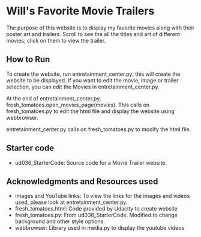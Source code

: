 # Will's Favorite Movie Trailers
The purpose of this website is to display my favorite movies along with their poster art and trailers.
Scroll to see the all the titles and art of different movies; click on them to view the trailer.

## How to Run
To create the website, run entretainment_center.py; this will create the website to be displayed.
If you want to edit the movie, image or trailer selection, you can edit the Movies in entretainment_center.py.

At the end of entretainment_center.py, fresh_tomatoes.open_movies_page(movies). This calls on fresh_tomatoes.py to edit the html file and display the website using webbrowser.


entretainment_center.py calls on fresh_tomatoes.py to modify the html file.

## Starter code
* ud036_StarterCode: Source code for a Movie Trailer website.

## Acknowledgments and Resources used
* Images and YouTube links: To view the links for the images and videos used, please look at entretainment_center.py.
* fresh_tomatoes.html: Code provided by Udacity to create website
* fresh_tomatoes.py: From ud036_StarterCode. Modified to change background and other style options.
* webbrowser: Library used in media.py to display the youtube videos

